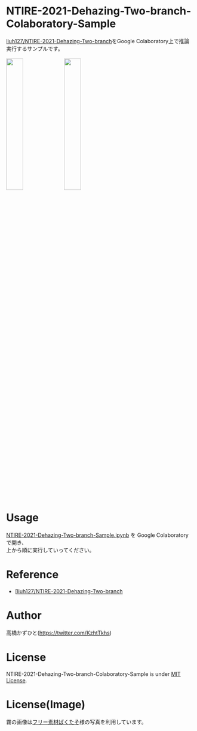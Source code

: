 # NTIRE-2021-Dehazing-Two-branch-Colaboratory-Sample
[liuh127/NTIRE-2021-Dehazing-Two-branch](https://github.com/liuh127/NTIRE-2021-Dehazing-Two-branch)をGoogle Colaboratory上で推論実行するサンプルです。<br><br>
<img src="https://user-images.githubusercontent.com/37477845/149358278-9158b20e-b5dd-438b-8b0c-e855a88ebb73.png" width="30%"> <img src="https://user-images.githubusercontent.com/37477845/149358256-4460f3b0-253b-4577-beec-11b4b9ae4846.png" width="30%"><br>

# Usage
[NTIRE-2021-Dehazing-Two-branch-Sample.ipynb](NTIRE-2021-Dehazing-Two-branch-Sample.ipynb) を Google Colaboratory で開き、<br>
上から順に実行していってください。

# Reference
* [[liuh127/NTIRE-2021-Dehazing-Two-branch](https://github.com/liuh127/NTIRE-2021-Dehazing-Two-branch)

# Author
高橋かずひと(https://twitter.com/KzhtTkhs)
 
# License 
NTIRE-2021-Dehazing-Two-branch-Colaboratory-Sample is under [MIT License](LICENSE).

# License(Image)
霧の画像は[フリー素材ぱくたそ](https://www.pakutaso.com)様の写真を利用しています。
